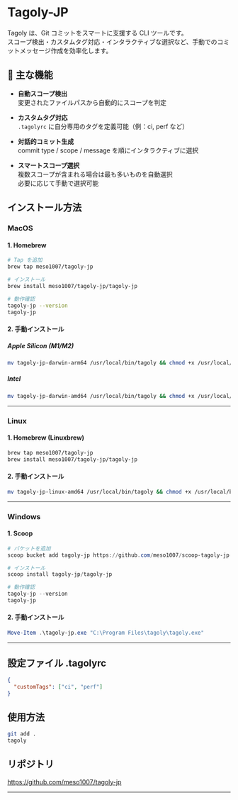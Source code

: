 # Tagoly-JP

Tagoly は、Git コミットをスマートに支援する CLI ツールです。  
スコープ検出・カスタムタグ対応・インタラクティブな選択など、手動でのコミットメッセージ作成を効率化します。

## 🚀 主な機能

- **自動スコープ検出**  
  変更されたファイルパスから自動的にスコープを判定

- **カスタムタグ対応**  
  `.tagolyrc` に自分専用のタグを定義可能（例：ci, perf など）

- **対話的コミット生成**  
  commit type / scope / message を順にインタラクティブに選択

- **スマートスコープ選択**  
  複数スコープが含まれる場合は最も多いものを自動選択  
  必要に応じて手動で選択可能

## インストール方法

### **MacOS**

#### 1. Homebrew
```bash
# Tap を追加
brew tap meso1007/tagoly-jp

# インストール
brew install meso1007/tagoly-jp/tagoly-jp

# 動作確認
tagoly-jp --version
tagoly-jp
```

#### 2. 手動インストール
##### Apple Silicon (M1/M2)
```bash
mv tagoly-jp-darwin-arm64 /usr/local/bin/tagoly && chmod +x /usr/local/bin/tagoly
```
##### Intel
```bash
mv tagoly-jp-darwin-amd64 /usr/local/bin/tagoly && chmod +x /usr/local/bin/tagoly
```
--------

### **Linux**
#### 1. Homebrew (Linuxbrew)
```bash
brew tap meso1007/tagoly-jp
brew install meso1007/tagoly-jp/tagoly-jp
```
#### 2. 手動インストール
```bash
mv tagoly-jp-linux-amd64 /usr/local/bin/tagoly && chmod +x /usr/local/bin/tagoly
```
--------

### **Windows**
#### 1. Scoop
```powershell
# バケットを追加
scoop bucket add tagoly-jp https://github.com/meso1007/scoop-tagoly-jp

# インストール
scoop install tagoly-jp/tagoly-jp

# 動作確認
tagoly-jp --version
tagoly-jp
```
#### 2. 手動インストール
```powershell
Move-Item .\tagoly-jp.exe "C:\Program Files\tagoly\tagoly.exe"
```

--------

## 設定ファイル .tagolyrc
```json
{
  "customTags": ["ci", "perf"]
}
```

## 使用方法
```bash
git add .
tagoly
```

## リポジトリ
https://github.com/meso1007/tagoly-jp


---
